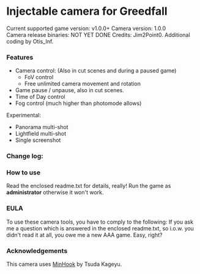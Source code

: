 Injectable camera for Greedfall
============================

Current supported game version: v1.0.0+
Camera version: 1.0.0  
Camera release binaries: NOT YET DONE
Credits: Jim2Point0. Additional coding by Otis_Inf. 

### Features

- Camera control: (Also in cut scenes and during a paused game)
	- FoV control
	- Free unlimited camera movement and rotation 
- Game pause / unpause, also in cut scenes. 
- Time of Day control
- Fog control (much higher than photomode allows)

Experimental:
- Panorama multi-shot
- Lightfield multi-shot
- Single screenshot

### Change log:

### How to use
Read the enclosed readme.txt for details, really! Run the game as **administrator** otherwise it won't work.

### EULA
To use these camera tools, you have to comply to the following:
If you ask me a question which is answered in the enclosed readme.txt, so i.o.w. you didn't read it at all, 
you owe me a new AAA game. Easy, right? 

### Acknowledgements
This camera uses [MinHook](https://github.com/TsudaKageyu/minhook) by Tsuda Kageyu.
